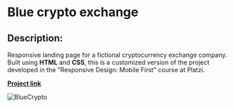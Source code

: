 # Blue crypto exchange

## Description:

Responsive landing page for a fictional cryptocurrency exchange company. Built using **HTML** and **CSS**, this is a customized version of the project developed in the "Responsive Design: Mobile First" course at Platzi. 

[**Project link**](www.JRMZdev.github.io/Blue-crypto)

![BlueCrypto](https://user-images.githubusercontent.com/129340846/233750571-012a955d-1fb9-4f5e-9e5b-ebd1f142c2cd.JPG)
